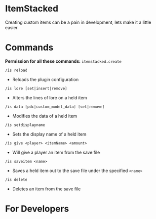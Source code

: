 # ItemStacked

Creating custom items can be a pain in development, lets make it a little easier.

# Commands
**Permission for all these commands:** ``itemstacked.create``

``/is reload``
- Reloads the plugin configuration

``/is lore [set|insert|remove]``
- Alters the lines of lore on a held item

``/is data [pdc|custom_model_data] [set|remove]``
- Modifies the data of a held item

``/is setdisplayname``
- Sets the display name of a held item

``/is give <player> <itemName> <amount>``
- Will give a player an item from the save file

``/is saveitem <name>``
- Saves a held item out to the save file under the specified ``<name>``

``/is delete``
- Deletes an item from the save file

# For Developers
